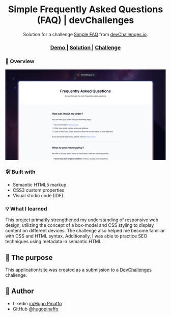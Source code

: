 <h1 align="center">Simple Frequently Asked Questions (FAQ) | devChallenges</h1>

<div align="center">
   Solution for a challenge <a href="https://devchallenges.io/challenge/simple-faq-challenge" target="_blank">Simple FAQ</a> from <a href="http://devchallenges.io" target="_blank">devChallenges.io</a>.
</div>

<div align="center">
  <h3>
    <a href="{https://your-demo-link.your-domain}">
      Demo
    </a>
    <span> | </span>
    <a href="{https://your-url-to-the-solution}">
      Solution
    </a>
    <span> | </span>
    <a href="https://devchallenges.io/challenge/simple-faq-challenge">
      Challenge
    </a>
  </h3>
</div>

### 🚀 Overview

![screenshot](./assets/thumbnail.jpg)

### 🛠️ Built with 

- Semantic HTML5 markup
- CSS3 custom properties
- Visual studio code (IDE)

### 💡 What I learned

This project primarily strengthened my understanding of responsive web design, utilizing the concept of a box-model and CSS styling to display content on different devices. The challenge also helped me become familiar with CSS and HTML syntax. Additionally, I was able to practice SEO techniques using metadata in semantic HTML.

## 🎯 The purpose

This application/site was created as a submission to a [DevChallenges](https://devchallenges.io/challenges-dashboard) challenge.

## 👤 Author

- Likedin [in/Hugo Pinaffo](https://www.linkedin.com/in/hugo-pinaffo/)
- GitHub [@hugopinaffo](https://github.com/hugopinaffo)
